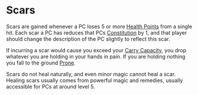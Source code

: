 # Scars

Scars are gained whenever a PC loses 5 or more [Health Points](Health%20Points.md) from a single hit. Each scar a PC has reduces that PCs [Constitution](../Chosen%20Statistics/Constitution.md) by 1, and that player should change the description of the PC slightly to reflect this scar.

If incurring a scar would cause you exceed your [Carry Capacity](Carry%20Capacity.md), you drop whatever you are holding in your hands in pain. If you are holding nothing you fall to the ground [Prone](../../Conditions/Prone.md). 

Scars do not heal naturally, and even minor magic cannot heal a scar. Healing scars usually comes from powerful magic and remedies, usually accessible for PCs at around level 5.